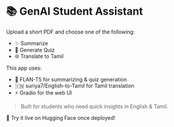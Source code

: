 
# 📚 GenAI Student Assistant

Upload a short PDF and choose one of the following:

- ✨ Summarize
- 📝 Generate Quiz
- 🌐 Translate to Tamil

This app uses:
- 🤖 FLAN-T5 for summarizing & quiz generation
- 🇮🇳 suriya7/English-to-Tamil for Tamil translation
- ⚡ Gradio for the web UI

> Built for students who need quick insights in English & Tamil.

🎯 Try it live on Hugging Face once deployed!
